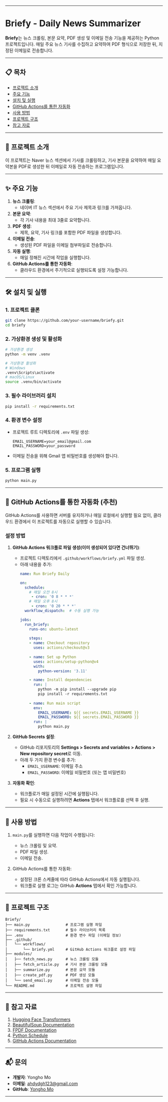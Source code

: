 
---

# Briefy - Daily News Summarizer

**Briefy**는 뉴스 크롤링, 본문 요약, PDF 생성 및 이메일 전송 기능을 제공하는 Python 프로젝트입니다. 매일 주요 뉴스 기사를 수집하고 요약하여 PDF 형식으로 저장한 뒤, 지정된 이메일로 전송합니다.

---

## 📋 목차
- [프로젝트 소개](#프로젝트-소개)
- [주요 기능](#주요-기능)
- [설치 및 실행](#설치-및-실행)
- [GitHub Actions를 통한 자동화](#github-actions를-통한-자동화)
- [사용 방법](#사용-방법)
- [프로젝트 구조](#프로젝트-구조)
- [참고 자료](#참고-자료)

---

## 📖 프로젝트 소개

이 프로젝트는 Naver 뉴스 섹션에서 기사를 크롤링하고, 기사 본문을 요약하여 매일 요약본을 PDF로 생성한 뒤 이메일로 자동 전송하는 프로그램입니다.

---

## ✨ 주요 기능
1. **뉴스 크롤링**:
   - 네이버 IT 뉴스 섹션에서 주요 기사 제목과 링크를 가져옵니다.
2. **본문 요약**:
   - 각 기사 내용을 최대 3줄로 요약합니다.
3. **PDF 생성**:
   - 제목, 요약, 기사 링크를 포함한 PDF 파일을 생성합니다.
4. **이메일 전송**:
   - 생성된 PDF 파일을 이메일 첨부파일로 전송합니다.
5. **자동 실행**:
   - 매일 정해진 시간에 작업을 실행합니다.
6. **GitHub Actions를 통한 자동화**:
   - 클라우드 환경에서 주기적으로 실행되도록 설정 가능합니다.

---

## 🛠 설치 및 실행

### 1. 프로젝트 클론
```bash
git clone https://github.com/your-username/briefy.git
cd briefy
```

### 2. 가상환경 생성 및 활성화
```bash
# 가상환경 생성
python -m venv .venv

# 가상환경 활성화
# Windows
.venv\Scripts\activate
# macOS/Linux
source .venv/bin/activate
```

### 3. 필수 라이브러리 설치
```bash
pip install -r requirements.txt
```

### 4. 환경 변수 설정
- 프로젝트 루트 디렉토리에 `.env` 파일 생성:
  ```env
  EMAIL_USERNAME=your_email@gmail.com
  EMAIL_PASSWORD=your_password
  ```
- 이메일 전송을 위해 Gmail 앱 비밀번호를 생성해야 합니다.

### 5. 프로그램 실행
```bash
python main.py
```

---

## 🚀 GitHub Actions를 통한 자동화 (추천)

GitHub Actions를 사용하면 서버를 유지하거나 매일 로컬에서 실행할 필요 없이, 클라우드 환경에서 이 프로젝트를 자동으로 실행할 수 있습니다.

### 설정 방법

1. **GitHub Actions 워크플로 파일 생성(이미 생성되어 있다면 건너뛰기)**:
   - 프로젝트 디렉토리에서 `.github/workflows/briefy.yml` 파일 생성.
   - 아래 내용을 추가:
     ```yaml
     name: Run Briefy Daily

     on:
       schedule:
         # 매일 오전 8시
          - cron: '0 8 * * *'
         # 매일 오후 8시
          - cron: '0 20 * * *'
       workflow_dispatch:  # 수동 실행 가능
     
     jobs:
       run_briefy:
         runs-on: ubuntu-latest
         
         steps:
         - name: Checkout repository
           uses: actions/checkout@v3
         
         - name: Set up Python
           uses: actions/setup-python@v4
           with:
             python-version: '3.11'

         - name: Install dependencies
           run: |
             python -m pip install --upgrade pip
             pip install -r requirements.txt
         
         - name: Run main script
           env:
             EMAIL_USERNAME: ${{ secrets.EMAIL_USERNAME }}
             EMAIL_PASSWORD: ${{ secrets.EMAIL_PASSWORD }}
           run: |
             python main.py
     ```

2. **GitHub Secrets 설정**:
   - GitHub 리포지토리의 **Settings > Secrets and variables > Actions > New repository secret**로 이동.
   - 아래 두 가지 환경 변수를 추가:
     - `EMAIL_USERNAME`: 이메일 주소
     - `EMAIL_PASSWORD`: 이메일 비밀번호 (또는 앱 비밀번호)

3. **자동화 확인**:
   - 워크플로가 매일 설정된 시간에 실행됩니다.
   - 필요 시 수동으로 실행하려면 **Actions** 탭에서 워크플로를 선택 후 실행.

---

## 📝 사용 방법

1. `main.py`를 실행하면 다음 작업이 수행됩니다:
   - 뉴스 크롤링 및 요약.
   - PDF 파일 생성.
   - 이메일 전송.

2. GitHub Actions를 통한 자동화:
   - 설정된 크론 스케줄에 따라 GitHub Actions에서 자동 실행됩니다.
   - 워크플로 실행 로그는 GitHub **Actions** 탭에서 확인 가능합니다.

---

## 📂 프로젝트 구조

```
Briefy/
├── main.py                # 프로그램 실행 파일
├── requirements.txt       # 필수 라이브러리 목록
├── .env                   # 환경 변수 파일 (이메일 정보)
├── .github/
│   └── workflows/
│       └── briefy.yml     # GitHub Actions 워크플로 설정 파일
├── modules/
│   ├── fetch_news.py      # 뉴스 크롤링 모듈
│   ├── fetch_article.py   # 기사 본문 크롤링 모듈
│   ├── summarize.py       # 본문 요약 모듈
│   ├── create_pdf.py      # PDF 생성 모듈
│   └── send_email.py      # 이메일 전송 모듈
└── README.md              # 프로젝트 설명 파일
```

---

## 📎 참고 자료

1. [Hugging Face Transformers](https://huggingface.co/docs/transformers/index)
2. [BeautifulSoup Documentation](https://www.crummy.com/software/BeautifulSoup/bs4/doc/)
3. [FPDF Documentation](https://pyfpdf.github.io/fpdf2/)
4. [Python Schedule](https://schedule.readthedocs.io/en/stable/)
5. [GitHub Actions Documentation](https://docs.github.com/en/actions)

---

## 📬 문의
- **개발자**: Yongho Mo
- **이메일**: ahdydgh123@gmail.com
- **GitHub**: [Yongho Mo](https://github.com/YonghoMo)

---
